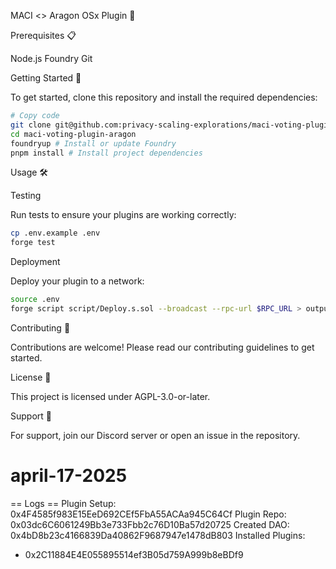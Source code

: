 MACI <> Aragon OSx Plugin 🚀

Prerequisites 📋

Node.js
Foundry
Git

Getting Started 🏁

To get started, clone this repository and install the required dependencies:

```bash
# Copy code
git clone git@github.com:privacy-scaling-explorations/maci-voting-plugin-aragon.git
cd maci-voting-plugin-aragon
foundryup # Install or update Foundry
pnpm install # Install project dependencies
```

Usage 🛠

Testing

Run tests to ensure your plugins are working correctly:

```bash
cp .env.example .env
forge test
```

Deployment

Deploy your plugin to a network:

```bash
source .env
forge script script/Deploy.s.sol --broadcast --rpc-url $RPC_URL > output.log
```

Contributing 🤝

Contributions are welcome! Please read our contributing guidelines to get started.

License 📄

This project is licensed under AGPL-3.0-or-later.

Support 💬

For support, join our Discord server or open an issue in the repository.

# april-17-2025

== Logs ==
Plugin Setup: 0x4F4585f983E15EeD692CEf5FbA55ACAa945C64Cf
Plugin Repo:
0x03dc6C6061249Bb3e733Fbb2c76D10Ba57d20725
Created DAO: 0x4bD8b23c4166839Da40862F9687947e1478dB803
Installed Plugins:

- 0x2C11884E4E055895514ef3B05d759A999b8eBDf9
